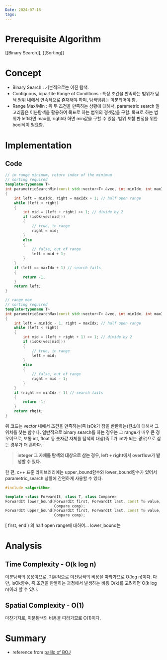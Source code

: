 ```yaml
---
Date: 2024-07-18
tags:
---
```

# Prerequisite Algorithm
[[Binary Search]], [[Sorting]]
# Concept
- Binary Search : 기본적으로는 이진 탐색.
- Contiguous, bipartite Range of Conditions : 특정 조건을 만족하는 범위가 탐색 범위 내에서 연속적으로 존재해야 하며, 탐색범위는 이분되어야 함.
- Range Max/Min : 위 두 조건을 만족하는 상황에 대해서, parametric search 알고리즘은 이분탐색을 활용하여 목표로 하는 범위의 경곗값을 구함. 목표로 하는 범위가 left라면 max를, right라 하면 min값을 구할 수 있음. 범위 포함 판정을 위한 bool식이 필요함.
# Implementation

## Code

``` C++
// in range minimum, return index of the minimum
// sorting required
template<typename T>
int parametricSearchMin(const std::vector<T> &vec, int minIdx, int maxIdx, std::function<bool(const T&)> isOk)
{
	int left = minIdx, right = maxIdx + 1; // half open range
	while (left < right)
	{
		int mid = (left + right) >> 1; // divide by 2
		if (isOk(vec[mid]))
		{
			// true, in range
			right = mid;
		}
		else
		{
			// false, out of range
			left = mid + 1;
		}
	}
	if (left == maxIdx + 1) // search fails
	{
		return -1;
	}
	return left;
}

// range max
// sorting required
template<typename T>
int parametricSearchMax(const std::vector<T> &vec, int minIdx, int maxIdx, std::function<bool(const T&)> isOk)
{
	int left = minIdx - 1, right = maxIdx; // half open range
	while (left < right)
	{
		int mid = (left + right + 1) >> 1; // divide by 2
		if (isOk(vec[mid]))
		{
			// true, in range
			left = mid;
		}
		else
		{
			// false, out of range
			right = mid - 1;
		}
	}
	if (right == minIdx - 1) // search fails
	{
		return -1;
	}
	return rhgit;
}

```
위 코드는 vector 내에서 조건을 만족하는(즉 isOk가 참을 반환하는)원소에 대해서 그 위치를 찾는 함수다. 일반적으로 binary search를 하는 경우는 그 range가 매우 큰 경우이므로, 보통 int, float 등 숫자값 자체를 탐색의 대상(즉 T가 int가 되는 경우)으로 삼는 경우가 더 흔하다.

> **integer 그 자체를 탐색의 대상으로 삼는 경우, left + right에서 overflow가 발생할 수 있다.**

한 편, c++ 표준 라이브러리에는 upper_bound함수와 lower_bound함수가 있어서 parametric_search 상황에 간편하게 사용할 수 있다.
```C++
#include <algorithm>

template <class ForwardIt, class T, class Compare>
ForwardIt lower_bound(ForwardIt first, ForwardIt last, const T& value,
                      Compare comp);
ForwardIt upper_bound(ForwardIt first, ForwardIt last, const T& value,
                      Compare comp);
```
\[ first, end ) 의 half open range에 대하여...
lower_bound는 
# Analysis

## Time Complexity - O(k log n)

이분탐색의 응용이므로, 기본적으로 이진탐색의 비용을 따라가므로 O(log n)이다. 다만, isOk함수, 즉 조건을 판별하는 과정에서 발생하는 비용 O(k)를 고려하면 O(k log n)이라 할 수 있다.
## Spatial Complexity - O(1)

마찬가지로, 이분탐색의 비용을 따라가므로 O(1)이다.

# Summary

- reference from [palilo of BOJ](https://www.acmicpc.net/source/share/2e8b21f265ec49eeae1aecbbf73a2db1)
